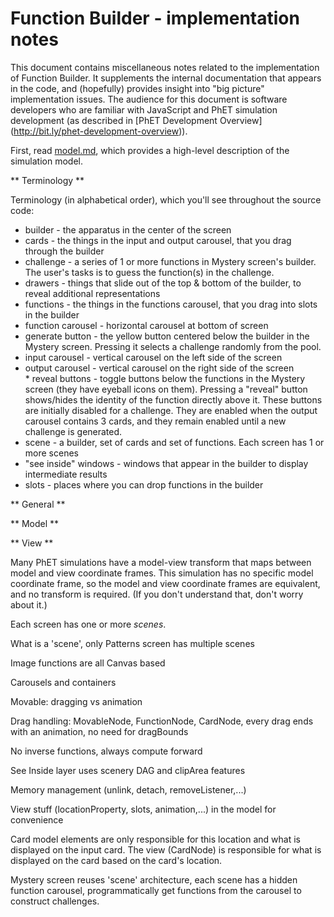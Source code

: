# Function Builder - implementation notes

This document contains miscellaneous notes related to the implementation of Function Builder. It
supplements the internal documentation that appears in the code, and (hopefully) provides insight into
"big picture" implementation issues.  The audience for this document is software developers who are familiar
with JavaScript and PhET simulation development (as described in [PhET Development Overview]
(http://bit.ly/phet-development-overview)).

First, read [model.md](https://github.com/phetsims/function-builder/blob/master/doc/model.md), which provides
a high-level description of the simulation model.

** Terminology **

Terminology (in alphabetical order), which you'll see throughout the source code:

* builder - the apparatus in the center of the screen
* cards - the things in the input and output carousel, that you drag through the builder
* challenge - a series of 1 or more functions in Mystery screen's builder. The user's tasks is to guess the function(s) in the challenge.
* drawers - things that slide out of the top & bottom of the builder, to reveal additional representations
* functions - the things in the functions carousel, that you drag into slots in the builder
* function carousel - horizontal carousel at bottom of screen
* generate button - the yellow button centered below the builder in the Mystery screen. Pressing it selects a challenge randomly from the pool.
* input carousel - vertical carousel on the left side of the screen
* output carousel - vertical carousel on the right side of the screen
* reveal buttons - toggle buttons below the functions in the Mystery screen (they have eyeball icons on them).
Pressing a "reveal" button shows/hides the identity of the function directly above it. These buttons are initially
disabled for a challenge. They are enabled when the output carousel contains 3 cards, and they remain enabled until
a new challenge is generated.
* scene - a builder, set of cards and set of functions. Each screen has 1 or more scenes
* "see inside" windows - windows that appear in the builder to display intermediate results
* slots - places where you can drop functions in the builder

** General **

** Model **

** View **

Many PhET simulations have a model-view transform that maps between model and view coordinate frames. This
simulation has no specific model coordinate frame, so the model and view coordinate frames are equivalent, and
no transform is required. (If you don't understand that, don't worry about it.)


Each screen has one or more *scenes*.

What is a 'scene', only Patterns screen has multiple scenes

Image functions are all Canvas based

Carousels and containers

Movable: dragging vs animation

Drag handling: MovableNode, FunctionNode, CardNode, every drag ends with an animation, no need for dragBounds

No inverse functions, always compute forward

See Inside layer uses scenery DAG and clipArea features

Memory management (unlink, detach, removeListener,...)

View stuff (locationProperty, slots, animation,...) in the model for convenience

Card model elements are only responsible for this location and what is displayed on the input card.
The view (CardNode) is responsible for what is displayed on the card based on the card's location.

Mystery screen reuses 'scene' architecture, each scene has a hidden function carousel, programmatically
get functions from the carousel to construct challenges.